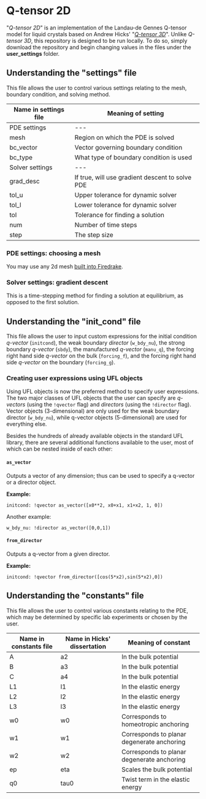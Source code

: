 # Q-tensor 2D

"*Q-tensor 2D*" is an implementation of the Landau-de Gennes Q-tensor model for liquid crystals based on Andrew Hicks' "[*Q-tensor 3D*](https://github.com/andrewlhicks/q-tensor-3d)". Unlike *Q-tensor 3D*, this repository is designed to be run locally. To do so, simply download the repository and begin changing values in the files under the **user_settings** folder.

## Understanding the "**settings**" file

This file allows the user to control various settings relating to the mesh, boundary condition, and solving method.

| Name in settings file | Meaning of setting |
| ---             | --- |
| PDE settings    | --- |
| mesh            | Region on which the PDE is solved |
| bc_vector       | Vector governing boundary condition |
| bc_type         | What type of boundary condition is used |
| Solver settings | --- |
| grad_desc       | If true, will use gradient descent to solve PDE |
| tol_u           | Upper tolerance for dynamic solver |
| tol_l           | Lower tolerance for dynamic solver |
| tol             | Tolerance for finding a solution |
| num             | Number of time steps |
| step            | The step size |

### PDE settings: choosing a mesh

You may use any 2d mesh [built into Firedrake](https://www.firedrakeproject.org/_modules/firedrake/utility_meshes.html).

### Solver settings: gradient descent

This is a time-stepping method for finding a solution at equilibrium, as opposed to the first solution.

## Understanding the "**init_cond**" file

This file allows the user to input custom expressions for the initial condition _q-vector_ (`initcond`), the weak boundary _director_ (`w_bdy_nu`), the strong boundary _q-vector_ (`sbdy`), the manufactured _q-vector_ (`manu_q`), the forcing right hand side _q-vector_ on the bulk (`forcing_f`), and the forcing right hand side _q-vector_ on the boundary (`forcing_g`).

### Creating user expressions using UFL objects

Using UFL objects is now the preferred method to specify user expressions.
The two major classes of UFL objects that the user can specify are _q-vectors_ (using the `!qvector` flag) and _directors_ (using the `!director` flag).
Vector objects (3-dimensional) are only used for the weak boundary director (`w_bdy_nu`), while q-vector objects (5-dimensional) are used for everything else.

Besides the hundreds of already available objects in the standard UFL library, there are several additional functions available to the user, most of which can be nested inside of each other:

#### `as_vector`

Outputs a vector of any dimension; thus can be used to specify a q-vector or a director object.

__Example:__
```
initcond: !qvector as_vector([x0**2, x0+x1, x1+x2, 1, 0])
```
Another example:
```
w_bdy_nu: !director as_vector([0,0,1])
```

#### `from_director`

Outputs a q-vector from a given director.

__Example:__
```
initcond: !qvector from_director([cos(5*x2),sin(5*x2),0])
```

## Understanding the "**constants**" file

This file allows the user to control various constants relating to the PDE, which may be determined by specific lab experiments or chosen by the user.

| Name in constants file | Name in Hicks' dissertation | Meaning of constant |
| --- | --- | --- |
| A   | a2  | In the bulk potential |
| B   | a3  | In the bulk potential |
| C   | a4  | In the bulk potential |
| L1  | l1  | In the elastic energy |
| L2  | l2  | In the elastic energy |
| L3  | l3  | In the elastic energy |
| w0  | w0  | Corresponds to homeotropic anchoring |
| w1  | w1  | Corresponds to planar degenerate anchoring |
| w2  | w2  | Corresponds to planar degenerate anchoring |
| ep  | eta | Scales the bulk potential |
| q0  | tau0 | Twist term in the elastic energy |
